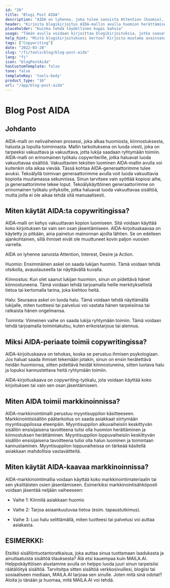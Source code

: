 ```yaml
---
id: "26"
title: "Blogi Post AIDA"
description: "AIDA on lyhenne, joka tulee sanoista Attention (huomio), Interest (kiinnostus), Desire (halu) ja Action (toiminta). Se on malli, jota käytetään usein markkinoinnissa ja mainonnassa tehokkaan ja vaikuttavan tekstin luomiseen. AIDA-mallia voidaan käyttää kirjoitettaessa blogikirjoituksia, jotka todennäköisemmin kiinnittävät lukijoiden huomion ja kannustavat heitä ryhtymään toimiin."
header: "Kirjoita blogikirjoitus AIDA-mallin avulla huomion herättämiseksi ja toimintaan kannustamiseksi."
placeholder: "Kuinka tehdä täydellinen kuppi kahvia"
usage: "Tämän avulla voidaan kirjoittaa blogikirjoituksia, jotka saavat todennäköisemmin huomiota ja kannustavat lukijoita ryhtymään toimiin."
help_hint: "Mistä blogikirjoituksesi kertoo? Kirjoita muutama avainsana, niin luomme blogikirjoituksen AIDA-mallin avulla."
tags: ["Copywriting"]
date: "2022-03-28"
slug: "/fi/tools/blog/blog-post-aida"
lang: "fi"
icon: "blogPostAida"
hasCustomTemplate: false
tone: false
templateKey: 'tools-body'
product_type: "16"
url: "/app/blog-post-aida"
---
```


# Blog Post AIDA

## Johdanto

AIDA-malli on nelivaiheinen prosessi, joka alkaa huomiosta, kiinnostuksesta, halusta ja lopulta toiminnasta. Mallin tarkoituksena on luoda viesti, joka on tarpeeksi vakuuttava ja vakuuttava, jotta lukija saadaan ryhtymään toimiin. AIDA-malli on erinomainen työkalu copywriterille, jotka haluavat luoda vakuuttavaa sisältöä. Vakuuttavien tekstien luominen AIDA-mallin avulla voi kuitenkin olla aikaa vievää. Tässä kohtaa AIDA-generaattorimme tulee avuksi. Tekoälyllä toimivan generaattorimme avulla voit luoda vakuuttavia kopioita muutamassa sekunnissa. Sinun tarvitsee vain syöttää kopiosi aihe, ja generaattorimme tekee loput. Tekoälykäyttöinen generaattorimme on erinomainen työkalu yrityksille, jotka haluavat luoda vakuuttavaa sisältöä, mutta joilla ei ole aikaa tehdä sitä manuaalisesti.

## Miten käytät AIDA:ta copywritingissa?

AIDA-malli on kehys vakuuttavan kopion luomiseen. Sitä voidaan käyttää koko kirjoituksen tai vain sen osan jäsentämiseen. AIDA-kirjoituskaavaa on käytetty jo pitkään, aina painetun mainonnan ajoilta lähtien. Se on edelleen ajankohtainen, sillä ihmiset eivät ole muuttuneet kovin paljon vuosien varrella.

AIDA on lyhenne sanoista Attention, Interest, Desire ja Action.

Huomio: Ensimmäinen askel on saada lukijan huomio. Tämä voidaan tehdä otsikolla, avauslauseella tai näyttävällä kuvalla.

Kiinnostus: Kun olet saanut lukijan huomion, sinun on pidettävä hänet kiinnostuneena. Tämä voidaan tehdä tarjoamalla heille merkityksellistä tietoa tai kertomalla tarina, joka kiehtoo heitä.

Halu: Seuraava askel on luoda halu. Tämä voidaan tehdä näyttämällä lukijalle, miten tuotteesi tai palvelusi voi vastata hänen tarpeisiinsa tai ratkaista hänen ongelmansa.

Toiminta: Viimeinen vaihe on saada lukija ryhtymään toimiin. Tämä voidaan tehdä tarjoamalla toimintakutsu, kuten erikoistarjous tai alennus.

## Miksi AIDA-periaate toimii copywritingissa?

AIDA-kirjoituskaava on tehokas, koska se perustuu ihmisen psykologiaan. Jos haluat saada ihmiset tekemään jotakin, sinun on ensin herätettävä heidän huomionsa, sitten pidettävä heidät kiinnostuneina, sitten luotava halu ja lopuksi kannustettava heitä ryhtymään toimiin.

AIDA-kirjoituskaava on copywriting-työkalu, jota voidaan käyttää koko kirjoituksen tai vain sen osan jäsentämiseen.

## Miten AIDA toimii markkinoinnissa?

AIDA-markkinointimalli perustuu myyntisuppilon käsitteeseen. Markkinointisisällön päätarkoitus on saada asiakkaat siirtymään myyntisuppilossa eteenpäin. Myyntisuppilon alkuvaiheisiin keskittyvän sisällön ensisijaisena tavoitteena tulisi olla huomion herättäminen ja kiinnostuksen herättäminen. Myyntisuppilon loppuvaiheisiin keskittyvän sisällön ensisijaisena tavoitteena tulisi olla halun luominen ja toimintaan kannustaminen. Myyntisuppilon loppuvaiheissa on tärkeää käsitellä asiakkaan mahdollisia vastaväitteitä.

## Miten käytät AIDA-kaavaa markkinoinnissa?

AIDA-markkinointimallia voidaan käyttää koko markkinointimateriaalin tai sen yksittäisten osien jäsentämiseen. Esimerkiksi markkinointisähköposti voidaan jäsentää neljään vaiheeseen:

- Vaihe 1: Kiinnitä asiakkaan huomio

- Vaihe 2: Tarjoa asiaankuuluvaa tietoa (esim. tapaustutkimus).

- Vaihe 3: Luo halu selittämällä, miten tuotteesi tai palvelusi voi auttaa asiakasta.

## ESIMERKKI:

Etsitkö sisällöntuotantoratkaisua, joka auttaa sinua tuottamaan laadukasta ja ainutlaatuista sisältöä tilauksesta? Älä etsi kauempaa kuin MAILA.AI. Helppokäyttöisen alustamme avulla on helppo luoda juuri sinun tarpeisiisi räätälöityä sisältöä. Tarvitsitpa sitten sisältöä verkkosivuillesi, blogiisi tai sosiaaliseen mediaan, MAILA.AI tarjoaa sen sinulle. Joten mitä sinä odotat? Aloita jo tänään ja huomaa, mitä MAILA.AI voi tehdä.
